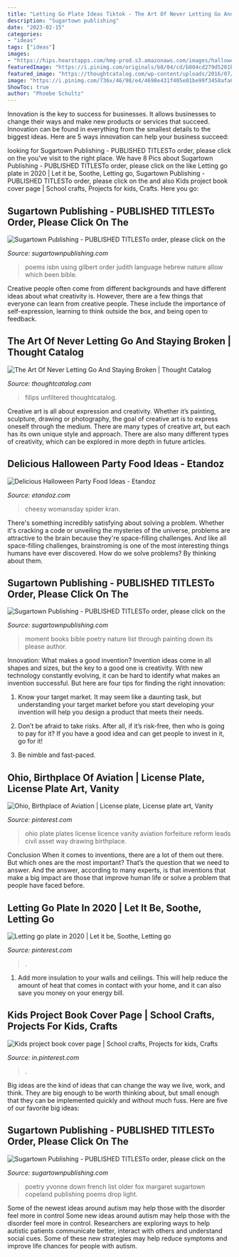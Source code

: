 ```yaml
---
title: "Letting Go Plate Ideas Tiktok - The Art Of Never Letting Go And Staying Broken"
description: "Sugartown publishing"
date: "2023-02-15"
categories:
- "ideas"
tags: ["ideas"]
images:
- "https://hips.hearstapps.com/hmg-prod.s3.amazonaws.com/images/halloween-party-food-cheesy-spiders-1569001143.jpg?crop=1xw:1xh;center,top&amp;resize=480:*"
featuredImage: "https://i.pinimg.com/originals/b8/04/cd/b804cd279d5281b1e0abdb3c3be4eab1.jpg"
featured_image: "https://thoughtcatalog.com/wp-content/uploads/2016/07/25549182033_e8b575e2e5_k.jpg?w=786"
image: "https://i.pinimg.com/736x/46/98/e4/4698e431f405e01be99f3458afa6da4d--licence-plates-aviation.jpg"
ShowToc: true
author: "Phoebe Schultz"
---
```



Innovation is the key to success for businesses. It allows businesses to change their ways and make new products or services that succeed. Innovation can be found in everything from the smallest details to the biggest ideas. Here are 5 ways innovation can help your business succeed: 

	

		
looking for Sugartown Publishing - PUBLISHED TITLESTo order, please click on the you've visit to the right place. We have 8 Pics about Sugartown Publishing - PUBLISHED TITLESTo order, please click on the like Letting go plate in 2020 | Let it be, Soothe, Letting go, Sugartown Publishing - PUBLISHED TITLESTo order, please click on the and also Kids project book cover page | School crafts, Projects for kids, Crafts. Here you go:
		
    
## Sugartown Publishing - PUBLISHED TITLESTo Order, Please Click On The

<img loading=lazy src="http://sugartownpublishing.com/yahoo_site_admin/assets/images/Judith_Yamamoto_350.69112649_std.jpg" onerror="this.onerror=null;this.src='https://tse2.mm.bing.net/th?id=OIP.yLp-4DT9ggvGll9f5qGaawAAAA&amp;pid=15.1';" alt="Sugartown Publishing - PUBLISHED TITLESTo order, please click on the">

_Source: sugartownpublishing.com_

>poems isbn using gilbert order judith language hebrew nature allow which been bible. 

	

Creative people often come from different backgrounds and have different ideas about what creativity is. However, there are a few things that everyone can learn from creative people. These include the importance of self-expression, learning to think outside the box, and being open to feedback.

    
## The Art Of Never Letting Go And Staying Broken | Thought Catalog

<img loading=lazy src="https://thoughtcatalog.com/wp-content/uploads/2016/07/25549182033_e8b575e2e5_k.jpg?w=786" onerror="this.onerror=null;this.src='https://tse1.mm.bing.net/th?id=OIP.WJ9W-IWXv4LxqFTXLlfAYQHaE7&amp;pid=15.1';" alt="The Art Of Never Letting Go And Staying Broken | Thought Catalog">

_Source: thoughtcatalog.com_

>filips unfiltered thoughtcatalog. 

	

Creative art is all about expression and creativity. Whether it’s painting, sculpture, drawing or photography, the goal of creative art is to express oneself through the medium. There are many types of creative art, but each has its own unique style and approach. There are also many different types of creativity, which can be explored in more depth in future articles.

    
## Delicious Halloween Party Food Ideas - Etandoz

<img loading=lazy src="https://hips.hearstapps.com/hmg-prod.s3.amazonaws.com/images/halloween-party-food-cheesy-spiders-1569001143.jpg?crop=1xw:1xh;center,top&amp;resize=480:*" onerror="this.onerror=null;this.src='https://tse4.mm.bing.net/th?id=OIP.hCKlZOPRqQwfBMX22bxIdgHaLH&amp;pid=15.1';" alt="Delicious Halloween Party Food Ideas - Etandoz">

_Source: etandoz.com_

>cheesy womansday spider kran. 

	

There's something incredibly satisfying about solving a problem. Whether it's cracking a code or unveiling the mysteries of the universe, problems are attractive to the brain because they're space-filling challenges. And like all space-filling challenges, brainstroming is one of the most interesting things humans have ever discovered. How do we solve problems? By thinking about them.

    
## Sugartown Publishing - PUBLISHED TITLESTo Order, Please Click On The

<img loading=lazy src="http://sugartownpublishing.com/yahoo_site_admin/assets/images/It_Lasts_a_Moment_Horse_Final_Cover.336114602_std.jpg" onerror="this.onerror=null;this.src='https://tse4.mm.bing.net/th?id=OIP.jJweOkIiFGn-a352LxDA6wAAAA&amp;pid=15.1';" alt="Sugartown Publishing - PUBLISHED TITLESTo order, please click on the">

_Source: sugartownpublishing.com_

>moment books bible poetry nature list through painting down its please author. 

	

Innovation: What makes a good invention?
Invention ideas come in all shapes and sizes, but the key to a good one is creativity. With new technology constantly evolving, it can be hard to identify what makes an invention successful. But here are four tips for finding the right innovation:
1. Know your target market. It may seem like a daunting task, but understanding your target market before you start developing your invention will help you design a product that meets their needs.

2. Don’t be afraid to take risks. After all, if it’s risk-free, then who is going to pay for it? If you have a good idea and can get people to invest in it, go for it!
3. Be nimble and fast-paced.

    
## Ohio, Birthplace Of Aviation | License Plate, License Plate Art, Vanity

<img loading=lazy src="https://i.pinimg.com/736x/46/98/e4/4698e431f405e01be99f3458afa6da4d--licence-plates-aviation.jpg" onerror="this.onerror=null;this.src='https://tse4.mm.bing.net/th?id=OIP.Bn7t9johUgM2lpRYClPn1wFiCw&amp;pid=15.1';" alt="Ohio, Birthplace of Aviation | License plate, License plate art, Vanity">

_Source: pinterest.com_

>ohio plate plates license licence vanity aviation forfeiture reform leads civil asset way drawing birthplace. 

	

Conclusion
When it comes to inventions, there are a lot of them out there. But which ones are the most important? That’s the question that we need to answer. And the answer, according to many experts, is that inventions that make a big impact are those that improve human life or solve a problem that people have faced before.

    
## Letting Go Plate In 2020 | Let It Be, Soothe, Letting Go

<img loading=lazy src="https://i.pinimg.com/originals/a1/90/3f/a1903f01b942c88c4bae69b27c6758f8.jpg" onerror="this.onerror=null;this.src='https://tse3.mm.bing.net/th?id=OIP.oVJKxDaQeBIfK0HPvEThCQHaJ4&amp;pid=15.1';" alt="Letting go plate in 2020 | Let it be, Soothe, Letting go">

_Source: pinterest.com_

>. 

	

1. Add more insulation to your walls and ceilings. This will help reduce the amount of heat that comes in contact with your home, and it can also save you money on your energy bill.

    
## Kids Project Book Cover Page | School Crafts, Projects For Kids, Crafts

<img loading=lazy src="https://i.pinimg.com/originals/b8/04/cd/b804cd279d5281b1e0abdb3c3be4eab1.jpg" onerror="this.onerror=null;this.src='https://tse3.mm.bing.net/th?id=OIP.-v73Abhr7J9wo5m1YdA4PQHaJ4&amp;pid=15.1';" alt="Kids project book cover page | School crafts, Projects for kids, Crafts">

_Source: in.pinterest.com_

>. 

	

Big ideas are the kind of ideas that can change the way we live, work, and think. They are big enough to be worth thinking about, but small enough that they can be implemented quickly and without much fuss. Here are five of our favorite big ideas: 

    
## Sugartown Publishing - PUBLISHED TITLESTo Order, Please Click On The

<img loading=lazy src="http://sugartownpublishing.com/yahoo_site_admin/assets/images/1_Yvonne_Airporter.220160456_std.jpg" onerror="this.onerror=null;this.src='https://tse3.mm.bing.net/th?id=OIP.l7-Fm-7Q1VwVcublnQ6-SAAAAA&amp;pid=15.1';" alt="Sugartown Publishing - PUBLISHED TITLESTo order, please click on the">

_Source: sugartownpublishing.com_

>poetry yvonne down french list older fox margaret sugartown copeland publishing poems drop light. 

	

Some of the newest ideas around autism may help those with the disorder feel more in control
Some new ideas around autism may help those with the disorder feel more in control. Researchers are exploring ways to help autistic patients communicate better, interact with others and understand social cues. Some of these new strategies may help reduce symptoms and improve life chances for people with autism.

